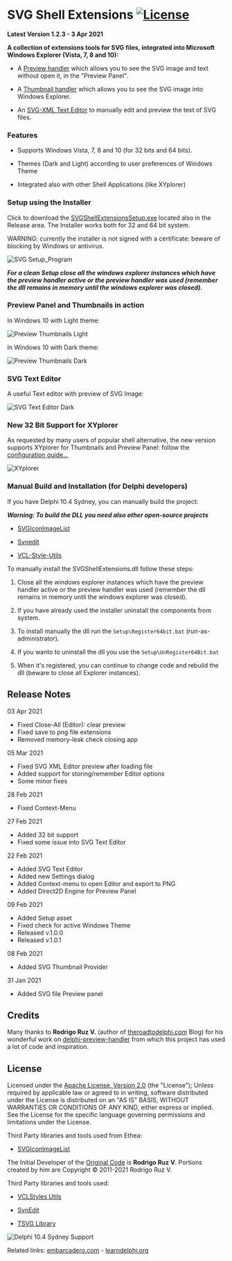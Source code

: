 # SVG Shell Extensions [![License](https://img.shields.io/badge/License-Apache%202.0-yellowgreen.svg)](https://opensource.org/licenses/Apache-2.0)

**Latest Version 1.2.3 - 3 Apr 2021**

**A collection of extensions tools for SVG files, integrated into Microsoft Windows Explorer (Vista, 7, 8 and 10):**

- A [Preview handler][1]  which allows you to see the SVG image and text without open it, in the "Preview Panel".
 
- A [Thumbnail handler][2] which allows you to see the SVG image into Windows Explorer.

- An [SVG-XML Text Editor][10] to manually edit and preview the text of SVG files.

### Features
- Supports Windows Vista, 7, 8 and 10 (for 32 bits and 64 bits).

- Themes (Dark and Light) according to user preferences of Windows Theme

- Integrated also with other Shell Applications (like XYplorer)

### Setup using the Installer

Click to download the [SVGShellExtensionsSetup.exe][3] located also in the Release area. The Installer works both for 32 and 64 bit system.

WARNING: currently the installer is not signed with a certificate: beware of blocking by Windows or antivirus.

![SVG Setup_Program](./Images/Setup.png)

***For a clean Setup close all the windows explorer instances which have the preview handler active or the preview handler was used (remember the dll remains in memory until the windows explorer was closed).***

### Preview Panel and Thumbnails in action ###

In Windows 10 with Light theme:

![Preview Thumbnails Light](./Images/PreviewThumbnailsLight.png)

In Windows 10 with Dark theme:

![Preview Thumbnails Dark](./Images/PreviewThumbnailsDark.png)

### SVG Text Editor

A useful Text editor with preview of SVG Image:

![SVG Text Editor Dark](./Images/SVGTextEditorDark.png)

### New 32 Bit Support for XYplorer ###

As requested by many users of popular shell alternative, the new version supports XYplorer for Thumbnails and Preview Panel: follow the [configuration guide...](https://github.com/EtheaDev/SVGShellExtensions/wiki/XYplorer-Support)

![XYplorer](./Images/XYplorer_Preview.png)

### Manual Build and Installation (for Delphi developers) ###

If you have Delphi 10.4 Sydney, you can manually build the project:

***Warning: To build the DLL you need also other open-source projects***

- [SVGIconImageList][4]

- [Synedit][5]

- [VCL-Style-Utils][6]

To manually install the SVGShellExtensions.dll follow these steps:

1. Close all the windows explorer instances which have the preview handler active or the preview handler was used (remember the dll remains in memory until the windows explorer was closed).
  
2. If you have already used the installer uninstall the components from system.
     
3. To install manually the dll run the `Setup\Register64bit.bat` (run-as-administrator).

4. If you wanto to uninstall the dll you use the `Setup\UnRegister64Bit.bat`

5. When it's registered, you can continue to change code and rebuild the dll (beware to close all Explorer instances).

## Release Notes ##

03 Apr 2021
- Fixed Close-All (Editor): clear preview
- Fixed save to png file extensions
- Removed memory-leak check closing app

05 Mar 2021
- Fixed SVG XML Editor preview after loading file
- Added support for storing/remember Editor options
- Some minor fixes

28 Feb 2021
- Fixed Context-Menu

27 Feb 2021
- Added 32 bit support
- Fixed some issue into SVG Text Editor

22 Feb 2021
- Added SVG Text Editor
- Added new Settings dialog
- Added Context-menu to open Editor and export to PNG
- Added Direct2D Engine for Preview Panel

09 Feb 2021
- Added Setup asset
- Fixed check for active Windows Theme
- Released v.1.0.0
- Released v.1.0.1

08 Feb 2021
- Added SVG Thumbnail Provider

31 Jan 2021
- Added SVG file Preview panel

## Credits

Many thanks to **Rodrigo Ruz V.** (author of [theroadtodelphi.com][7] Blog) for his wonderful work on [delphi-preview-handler][8] from which this project has used a lot of code and inspiration.

## License

Licensed under the [Apache License, Version 2.0][9] (the "License");
Unless required by applicable law or agreed to in writing, software distributed under the License is distributed on an "AS IS" BASIS, WITHOUT WARRANTIES OR CONDITIONS OF ANY KIND, either express or implied. See the License for the specific language governing permissions and limitations under the License.

Third Party libraries and tools used from Ethea:

- [SVGIconImageList][4]

The Initial Developer of the [Original Code][8] is **Rodrigo Ruz V**. Portions created by him are Copyright © 2011-2021 Rodrigo Ruz V.

Third Party libraries and tools used:

- [VCLStyles Utils][6]

- [SynEdit][5]

- [TSVG Library][10]

![Delphi 10.4 Sydney Support](https://github.com/EtheaDev/SVGShellExtensions/raw/main/Setup/SupportingDelphi.jpg)

Related links: [embarcadero.com][11] - [learndelphi.org][12]


[1]: https://docs.microsoft.com/en-us/windows/win32/shell/preview-handlers
[2]: https://docs.microsoft.com/en-us/windows/win32/shell/thumbnail-providers
[3]: https://github.com/EtheaDev/SVGShellExtensions/releases/latest/download/SVGShellExtensionsSetup.exe
[4]: https://github.com/EtheaDev/SVGIconImageList
[5]: https://github.com/SynEdit/SynEdit
[6]: https://github.com/RRUZ/vcl-styles-utils
[7]: https://theroadtodelphi.com/
[8]: https://github.com/RRUZ/delphi-preview-handler
[9]: https://opensource.org/licenses/Apache-2.0
[10]: https://github.com/EtheaDev/SVGShellExtensions/wiki/Using-The-SVG-Text-Editor
[10]: http://www.mwcs.de
[11]: https://www.embarcadero.com/
[12]: https://learndelphi.org/
